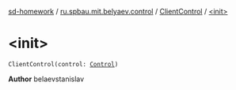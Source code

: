 [sd-homework](../../index.md) / [ru.spbau.mit.belyaev.control](../index.md) / [ClientControl](index.md) / [&lt;init&gt;](.)

# &lt;init&gt;

`ClientControl(control: `[`Control`](../-control/index.md)`)`

**Author**
belaevstanislav


